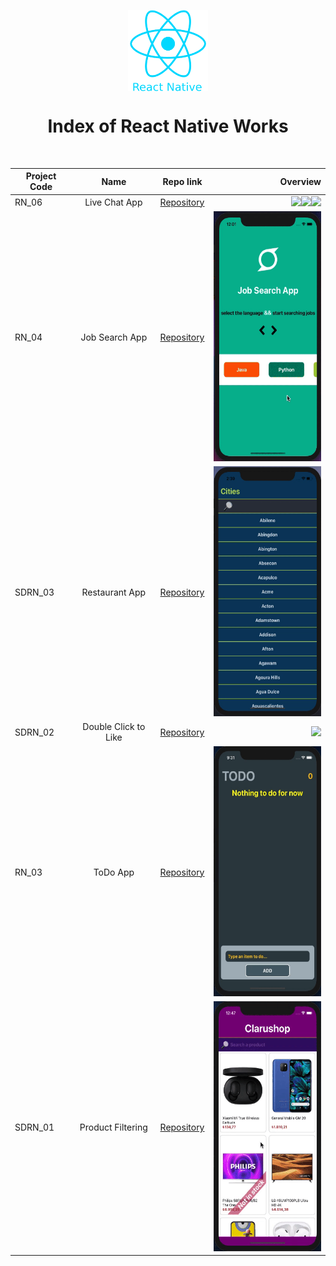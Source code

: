 

<p align="center"> 
    <img align="center" src='logo_rn.png' height=130>
    <h1 align="center">Index of React Native Works</h1>
</p> 
<br/>
  
  | Project Code | Name     | Repo link                                                      |           Overview                  |
  |--------------|:--------:|:--------------------------------------------------------------:|------------------------------------:|
  |RN_06     |Live Chat App| [Repository](https://github.com/SemihDurmus/RN_06_Live_Chat_Firebase)|<img src="img/login.gif" height="400"><img src="img/signup.gif" height="400"><img src="img/chat.gif" height="400">|
  |RN_04     |Job Search App| [Repository](https://github.com/SemihDurmus/RN_04_Job_Search_App)|<img src="img/jobsearch.gif" height="400">|
  |SDRN_03     |Restaurant App| [Repository](https://github.com/SemihDurmus/SDRN_03_Restaurant_App.git)|<img src="img/rest1.gif" height="400">|
  |SDRN_02     |Double Click to Like| [Repository](https://github.com/SemihDurmus/SDRN_02_Double_Click_to_Like.git)|<img src="img/doubleClick.gif" height="400">|
  | RN_03        | ToDo App | [Repository](https://github.com/SemihDurmus/RN_03_ToDo_App.git)|<img src="img/todo.gif" height="400">|
  | SDRN_01      | Product Filtering | [Repository](https://github.com/SemihDurmus/SDRN_01_Product_Filtering.git)|<img src="img/Clarushop1.gif" height="400">|



